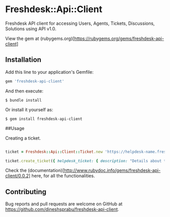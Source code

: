 # Freshdesk::Api::Client

Freshdesk API client for accessing Users, Agents, Tickets, Discussions, Solutions using API v1.0.

View the gem at (rubygems.org)[https://rubygems.org/gems/freshdesk-api-client]

## Installation

Add this line to your application's Gemfile:

```ruby
gem 'freshdesk-api-client'
```

And then execute:

    $ bundle install

Or install it yourself as:

    $ gem install freshdesk-api-client

##Usage 

Creating a ticket.

```ruby

ticket = Freshdesk::Api::Client::Ticket.new 'https://helpdesk-name.freshdesk.com', 'your-api-key'

ticket.create_ticket({ helpdesk_ticket: { description: "Details about the issue", subject: "Support Needed", email: "tom@noemail.com", priority: 1, "status": 2 }})

```

Check the (documentation)[http://www.rubydoc.info/gems/freshdesk-api-client/0.0.2] here, for all the functionalities.

## Contributing

Bug reports and pull requests are welcome on GitHub at https://github.com/dineshsprabu/freshdesk-api-client.

